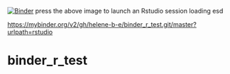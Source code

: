 
[![Binder](https://mybinder.org/badge.svg)](https://mybinder.org/v2/gh/helene-b-e/binder_r_test.git/master?urlpath=rstudio)
press the above image to launch an Rstudio session loading esd

https://mybinder.org/v2/gh/helene-b-e/binder_r_test.git/master?urlpath=rstudio

# binder_r_test


